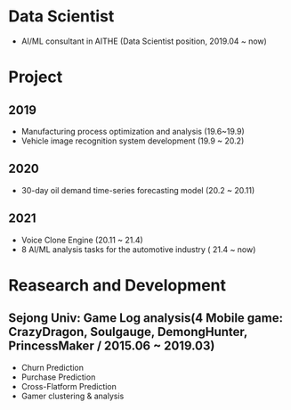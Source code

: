 # Data Scientist
- AI/ML consultant in AITHE (Data Scientist position, 2019.04 ~ now)

# Project
## 2019
- Manufacturing process optimization and analysis (19.6~19.9)
- Vehicle image recognition system development (19.9 ~ 20.2)
## 2020
- 30-day oil demand time-series forecasting model (20.2 ~ 20.11)
## 2021
- Voice Clone Engine (20.11 ~ 21.4)
- 8 AI/ML analysis tasks for the automotive industry ( 21.4 ~ now)

# Reasearch and Development
## Sejong Univ: Game Log analysis(4 Mobile game: CrazyDragon, Soulgauge, DemongHunter, PrincessMaker / 2015.06 ~ 2019.03)
- Churn Prediction
- Purchase Prediction
- Cross-Flatform Prediction
- Gamer clustering & analysis

<!---
JJ-91/JJ-91 is a ✨ special ✨ repository because its `README.md` (this file) appears on your GitHub profile.
You can click the Preview link to take a look at your changes.
--->
